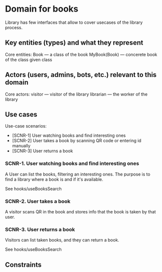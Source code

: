 # Domain for books

Library has few interfaces that allow to cover usecases of
the library process.

## Key entities (types) and what they represent

Core entities:
Book — a class of the book
MyBook(Book) — concerete book of the class given class

## Actors (users, admins, bots, etc.) relevant to this domain

Core actors:
visitor — visitor of the library
librarian — the worker of the library

## Use cases

Use-case scenarios:

- [SCNR-1] User watching books and find interesting ones
- [SCNR-2] User takes a book by scanning QR code or entering id manually
- [SCNR-3] User returns a book

### SCNR-1. User watching books and find interesting ones

A User can list the books, filtering an interesting ones.
The purpose is to find a library where a book is and if it's available.

See hooks/useBooksSearch

### SCNR-2. User takes a book

A visitor scans QR in the book and stores info that the book is taken by
that user.

### SCNR-3. User returns a book

Visitors can list taken books, and they can return a book.

See hooks/useBooksSearch

## Constraints
